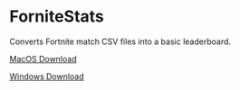 # ForniteStats

Converts Fortnite match CSV files into a basic leaderboard.


[MacOS Download](https://drive.google.com/open?id=1ZfioK4fsaUPeYW1DA6XvH7pZfwUkfXcx "MacOS")

[Windows Download](https://drive.google.com/open?id=1VEzcmjbd65ZISgmvJQNBYd5l2dZ6sH8C "Windows")
